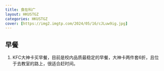 ```yaml
---
title: 食在科广
layout: HKUSTGZ
categories: HKUSTGZ
cover: [https://img2.imgtp.com/2024/05/16/cJLuw9ig.jpg]
---
```


## 早餐

1. KFC大神卡买早餐，目前是校内品质最稳定的早餐，大神卡两件套6折，且位于去教室的路上，很适合赶时间。
